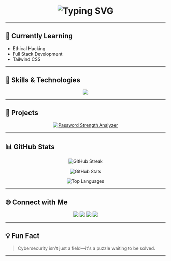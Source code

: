 <h1 align="center">
  <img src="https://readme-typing-svg.herokuapp.com?font=Fira+Code&pause=1000&center=true&vCenter=true&color=36BCF7&width=435&lines=Hi+I'm+Kaushal+Kumar;Cybersecurity+%26+IoT+Enthusiast;Full+Stack+Dev+in+Progress" alt="Typing SVG" />
</h1>                                         

---

## 🌱 Currently Learning
- Ethical Hacking  
- Full Stack Development  
- Tailwind CSS  

---

## 🔧 Skills & Technologies
<p align="center">
  <img src="https://skillicons.dev/icons?i=java,python,html,css,js,mysql,git,github,linux&theme=dark" />
</p>

---

## 📂 Projects

<p align="center">
  <a href="https://github.com/Kaushalkumar012/Password-Strength-Checker" target="_blank">
    <img src="https://github-readme-stats.vercel.app/api/pin/?username=Kaushalkumar012&repo=Password-Strength-Checker&theme=tokyonight" alt="Password Strength Analyzer" />
  </a>
</p>

---

## 📊 GitHub Stats

<p align="center">
  <img src="https://github-readme-streak-stats.herokuapp.com/?user=Kaushalkumar012&theme=tokyonight&hide_border=false" alt="GitHub Streak" />
</p>

<p align="center">
  <img src="https://github-readme-stats.vercel.app/api?username=Kaushalkumar012&show_icons=true&theme=tokyonight&hide_border=false" alt="GitHub Stats" />
</p>

<p align="center">
  <img src="https://github-readme-stats.vercel.app/api/top-langs/?username=Kaushalkumar012&layout=compact&theme=tokyonight&hide_border=false" alt="Top Languages" />
</p>


---

## 🌐 Connect with Me
<p align="center">
  <a href="mailto:kaushalkumar00200@gmail.com"><img src="https://img.shields.io/badge/email-D14836?style=for-the-badge&logo=gmail&logoColor=white" /></a>
  <a href="https://linkedin.com/in/kaushal00200"><img src="https://img.shields.io/badge/LinkedIn-0077B5?style=for-the-badge&logo=linkedin&logoColor=white" /></a>
  <a href="https://x.com/Kaushal00200"><img src="https://img.shields.io/badge/X-black?style=for-the-badge&logo=x&logoColor=white" /></a>
  <a href="https://instagram.com/_kaushal.kumar_"><img src="https://img.shields.io/badge/Instagram-E4405F?style=for-the-badge&logo=instagram&logoColor=white" /></a>
</p>

---

## 💡 Fun Fact
> Cybersecurity isn't just a field—it's a puzzle waiting to be solved.

---

